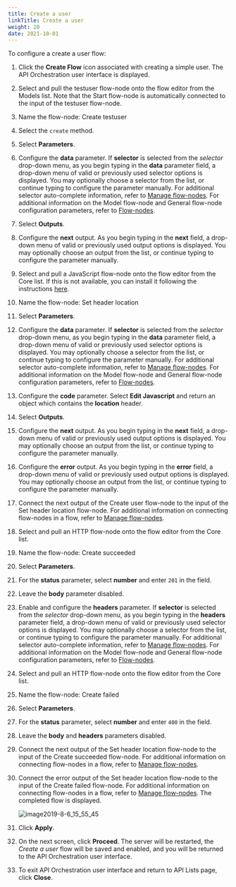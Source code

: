 ```yaml
---
title: Create a user
linkTitle: Create a user
weight: 20
date: 2021-10-01
---
```


To configure a create a user flow:

1. Click the **Create Flow** icon associated with creating a simple user.
    The API Orchestration user interface is displayed.
1. Select and pull the testuser flow-node onto the flow editor from the Models list. Note that the Start flow-node is automatically connected to the input of the testuser flow-node.
1. Name the flow-node: Create testuser
1. Select the `create` method.
1. Select **Parameters**.
1. Configure the **data** parameter. If **selector** is selected from the _selector_ drop-down menu, as you begin typing in the **data** parameter field, a drop-down menu of valid or previously used selector options is displayed. You may optionally choose a selector from the list, or continue typing to configure the parameter manually. For additional selector auto-complete information, refer to [Manage flow-nodes](/docs/developer_guide/flows/manage_flow-nodes/). For additional information on the Model flow-node and General flow-node configuration parameters, refer to [Flow-nodes](/docs/developer_guide/flows/flow-nodes/).
1. Select **Outputs**.
1. Configure the **next** output. As you begin typing in the **next** field, a drop-down menu of valid or previously used output options is displayed. You may optionally choose an output from the list, or continue typing to configure the parameter manually.
1. Select and pull a JavaScript flow-node onto the flow editor from the Core list. If this is not available, you can install it following the instructions [here](/docs/developer_guide/flows/flow-nodes/javascript_flow-node/).
1. Name the flow-node: Set header location
1. Select **Parameters**.
1. Configure the **data** parameter. If **selector** is selected from the _selector_ drop-down menu, as you begin typing in the **data** parameter field, a drop-down menu of valid or previously used selector options is displayed. You may optionally choose a selector from the list, or continue typing to configure the parameter manually. For additional selector auto-complete information, refer to [Manage flow-nodes](/docs/developer_guide/flows/manage_flow-nodes/). For additional information on the Model flow-node and General flow-node configuration parameters, refer to [Flow-nodes](/docs/developer_guide/flows/flow-nodes/).
1. Configure the **code** parameter. Select **Edit Javascript** and return an object which contains the **location** header.
1. Select **Outputs**.
1. Configure the **next** output. As you begin typing in the **next** field, a drop-down menu of valid or previously used output options is displayed. You may optionally choose an output from the list, or continue typing to configure the parameter manually.
1. Configure the **error** output. As you begin typing in the **error** field, a drop-down menu of valid or previously used output options is displayed. You may optionally choose an output from the list, or continue typing to configure the parameter manually.
1. Connect the next output of the Create user flow-node to the input of the Set header location flow-node. For additional information on connecting flow-nodes in a flow, refer to [Manage flow-nodes](/docs/developer_guide/flows/manage_flow-nodes/).
1. Select and pull an HTTP flow-node onto the flow editor from the Core list.
1. Name the flow-node: Create succeeded
1. Select **Parameters**.
1. For the **status** parameter, select **number** and enter `201` in the field.
1. Leave the **body** parameter disabled.
1. Enable and configure the **headers** parameter. If **selector** is selected from the _selector_ drop-down menu, as you begin typing in the **headers** parameter field, a drop-down menu of valid or previously used selector options is displayed. You may optionally choose a selector from the list, or continue typing to configure the parameter manually. For additional selector auto-complete information, refer to [Manage flow-nodes](/docs/developer_guide/flows/manage_flow-nodes/). For additional information on the Model flow-node and General flow-node configuration parameters, refer to [Flow-nodes](/docs/developer_guide/flows/flow-nodes/).
1. Select and pull an HTTP flow-node onto the flow editor from the Core list.
1. Name the flow-node: Create failed
1. Select **Parameters**.
1. For the **status** parameter, select **number** and enter `400` in the field.
1. Leave the **body** and **headers** parameters disabled.
1. Connect the next output of the Set header location flow-node to the input of the Create succeeded flow-node. For additional information on connecting flow-nodes in a flow, refer to [Manage flow-nodes](/docs/developer_guide/flows/manage_flow-nodes/).
1. Connect the error output of the Set header location flow-node to the input of the Create failed flow-node. For additional information on connecting flow-nodes in a flow, refer to [Manage flow-nodes](/docs/developer_guide/flows/manage_flow-nodes/). The completed flow is displayed.

    ![image2019-8-6_15_55_45](/Images/image2019_8_6_15_55_45.png)
1. Click **Apply**.
1. On the next screen, click **Proceed**. The server will be restarted, the _Create a user_ flow will be saved and enabled, and you will be returned to the API Orchestration user interface.
1. To exit API Orchestration user interface and return to API Lists page, click **Close**.
